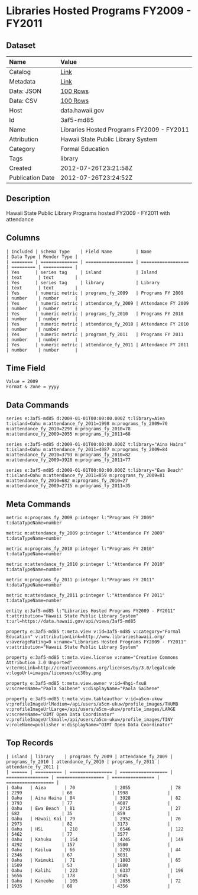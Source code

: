 # Libraries Hosted Programs FY2009 - FY2011

## Dataset

| Name | Value |
| :--- | :---- |
| Catalog | [Link](https://catalog.data.gov/dataset/libraries-hosted-programs-fy2009-fy2011-90a04) |
| Metadata | [Link](https://data.hawaii.gov/api/views/3af5-md85) |
| Data: JSON | [100 Rows](https://data.hawaii.gov/api/views/3af5-md85/rows.json?max_rows=100) |
| Data: CSV | [100 Rows](https://data.hawaii.gov/api/views/3af5-md85/rows.csv?max_rows=100) |
| Host | data.hawaii.gov |
| Id | 3af5-md85 |
| Name | Libraries Hosted Programs FY2009 - FY2011 |
| Attribution | Hawaii State Public Library System |
| Category | Formal Education |
| Tags | library |
| Created | 2012-07-26T23:21:58Z |
| Publication Date | 2012-07-26T23:24:52Z |

## Description

Hawaii State Public Library Programs hosted FY2009 - FY2011 with attendance

## Columns

```ls
| Included | Schema Type    | Field Name         | Name               | Data Type | Render Type |
| ======== | ============== | ================== | ================== | ========= | =========== |
| Yes      | series tag     | island             | Island             | text      | text        |
| Yes      | series tag     | library            | Library            | text      | text        |
| Yes      | numeric metric | programs_fy_2009   | Programs FY 2009   | number    | number      |
| Yes      | numeric metric | attendance_fy_2009 | Attendance FY 2009 | number    | number      |
| Yes      | numeric metric | programs_fy_2010   | Programs FY 2010   | number    | number      |
| Yes      | numeric metric | attendance_fy_2010 | Attendance FY 2010 | number    | number      |
| Yes      | numeric metric | programs_fy_2011   | Programs FY 2011   | number    | number      |
| Yes      | numeric metric | attendance_fy_2011 | Attendance FY 2011 | number    | number      |
```

## Time Field

```ls
Value = 2009
Format & Zone = yyyy
```

## Data Commands

```ls
series e:3af5-md85 d:2009-01-01T00:00:00.000Z t:library=Aiea t:island=Oahu m:attendance_fy_2011=1998 m:programs_fy_2009=70 m:attendance_fy_2010=2299 m:programs_fy_2010=78 m:attendance_fy_2009=2055 m:programs_fy_2011=68

series e:3af5-md85 d:2009-01-01T00:00:00.000Z t:library="Aina Haina" t:island=Oahu m:attendance_fy_2011=4087 m:programs_fy_2009=84 m:attendance_fy_2010=3793 m:programs_fy_2010=82 m:attendance_fy_2009=3928 m:programs_fy_2011=77

series e:3af5-md85 d:2009-01-01T00:00:00.000Z t:library="Ewa Beach" t:island=Oahu m:attendance_fy_2011=859 m:programs_fy_2009=81 m:attendance_fy_2010=682 m:programs_fy_2010=27 m:attendance_fy_2009=2715 m:programs_fy_2011=35
```

## Meta Commands

```ls
metric m:programs_fy_2009 p:integer l:"Programs FY 2009" t:dataTypeName=number

metric m:attendance_fy_2009 p:integer l:"Attendance FY 2009" t:dataTypeName=number

metric m:programs_fy_2010 p:integer l:"Programs FY 2010" t:dataTypeName=number

metric m:attendance_fy_2010 p:integer l:"Attendance FY 2010" t:dataTypeName=number

metric m:programs_fy_2011 p:integer l:"Programs FY 2011" t:dataTypeName=number

metric m:attendance_fy_2011 p:integer l:"Attendance FY 2011" t:dataTypeName=number

entity e:3af5-md85 l:"Libraries Hosted Programs FY2009 - FY2011" t:attribution="Hawaii State Public Library System" t:url=https://data.hawaii.gov/api/views/3af5-md85

property e:3af5-md85 t:meta.view v:id=3af5-md85 v:category="Formal Education" v:attributionLink=http://www.librarieshawaii.org/ v:averageRating=0 v:name="Libraries Hosted Programs FY2009 - FY2011" v:attribution="Hawaii State Public Library System"

property e:3af5-md85 t:meta.view.license v:name="Creative Commons Attribution 3.0 Unported" v:termsLink=http://creativecommons.org/licenses/by/3.0/legalcode v:logoUrl=images/licenses/cc30by.png

property e:3af5-md85 t:meta.view.owner v:id=4hgi-fxu8 v:screenName="Paola Saibene" v:displayName="Paola Saibene"

property e:3af5-md85 t:meta.view.tableauthor v:id=a5cm-ukuw v:profileImageUrlMedium=/api/users/a5cm-ukuw/profile_images/THUMB v:profileImageUrlLarge=/api/users/a5cm-ukuw/profile_images/LARGE v:screenName="OIMT Open Data Coordinator" v:profileImageUrlSmall=/api/users/a5cm-ukuw/profile_images/TINY v:roleName=publisher v:displayName="OIMT Open Data Coordinator"
```

## Top Records

```ls
| island | library    | programs_fy_2009 | attendance_fy_2009 | programs_fy_2010 | attendance_fy_2010 | programs_fy_2011 | attendance_fy_2011 | 
| ====== | ========== | ================ | ================== | ================ | ================== | ================ | ================== | 
| Oahu   | Aiea       | 70               | 2055               | 78               | 2299               | 68               | 1998               | 
| Oahu   | Aina Haina | 84               | 3928               | 82               | 3793               | 77               | 4087               | 
| Oahu   | Ewa Beach  | 81               | 2715               | 27               | 682                | 35               | 859                | 
| Oahu   | Hawaii Kai | 79               | 2952               | 76               | 2973               | 82               | 3173               | 
| Oahu   | HSL        | 218              | 6546               | 122              | 5462               | 77               | 3577               | 
| Oahu   | Kahuku     | 154              | 4245               | 149              | 4292               | 157              | 3980               | 
| Oahu   | Kailua     | 66               | 2293               | 44               | 2346               | 67               | 3031               | 
| Oahu   | Kaimuki    | 71               | 1883               | 65               | 1509               | 53               | 1800               | 
| Oahu   | Kalihi     | 223              | 6337               | 196              | 5656               | 178              | 5045               | 
| Oahu   | Kaneohe    | 105              | 2855               | 72               | 1935               | 68               | 4356               | 
```